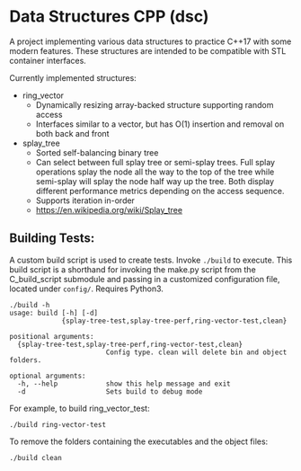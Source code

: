 # Data Structures CPP (dsc)

A project implementing various data structures to practice C++17 with some modern features. These structures are intended to be compatible with STL container interfaces.

Currently implemented structures:
  - ring_vector
    - Dynamically resizing array-backed structure supporting random access
    - Interfaces similar to a vector, but has O(1) insertion and removal on both back and front
  - splay_tree
    - Sorted self-balancing binary tree
    - Can select between full splay tree or semi-splay trees. Full splay operations splay the node all the way to the top of the tree while semi-splay will splay the node half way up the tree. Both display different performance metrics depending on the access sequence.
    - Supports iteration in-order
    - https://en.wikipedia.org/wiki/Splay_tree

## Building Tests:

A custom build script is used to create tests. Invoke `./build` to execute. This build script is a shorthand for invoking the <span>make.py</span> script from the C_build_script submodule and passing in a customized configuration file, located under `config/`. Requires Python3.

```
./build -h
usage: build [-h] [-d]
             {splay-tree-test,splay-tree-perf,ring-vector-test,clean}

positional arguments:
  {splay-tree-test,splay-tree-perf,ring-vector-test,clean}
                        Config type. clean will delete bin and object folders.

optional arguments:
  -h, --help            show this help message and exit
  -d                    Sets build to debug mode
```

For example, to build ring_vector_test:
```
./build ring-vector-test
```

To remove the folders containing the executables and the object files:

```
./build clean
```